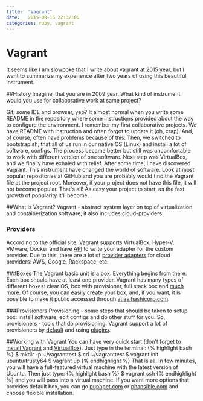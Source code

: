 ```yaml
---
title:  "Vagrant"
date:   2015-08-15 22:37:00
categories: ruby, vagrant
---
```


Vagrant
======
It seems like I am slowpoke that I write about vagrant at 2015 year, but I want to summarize my experience after two years of using this beautiful instrument. 

##History
Imagine, that you are in 2009  year. What kind of instrument would you use for collaborative work at same project?


 Git, some IDE and browser, yep? It almost normal when you write some README in the repository where some instructions provided about the way to configure the environment. I remember my first collaborative projects. We have README with instruction and often forgot to update it (oh, crap). And, of course, often have problems because of this. Then, we switched to bootstrap.sh, that all of us run in our native OS (Linux) and install a lot of software, configs. The process became better but still was uncomfortable to work with different version of one software. Next step was VirtualBox, and we finally have exhaled with relief. After some time, I have discovered Vagrant. This instrument have changed the world of software. Look at most popular repositories at GitHub and you are probably would find the Vagrant file at the project root. Moreover, if your project does not have this file, it will not become popular. That's all! As easy your project to start, as the fast growth of popularity it'll become.


##What is Vagrant?
Vagrant - abstract system layer on top of virtualization and containerization software, it also includes cloud-providers. 

### Providers
According to the official site, Vagrant supports VirtualBox, Hyper-V, VMware, Docker and have [API](http://docs.vagrantup.com/v2/plugins/providers.html) to write your adapter for the custom provider. Due to this, there are a lot of [provider adapters](https://github.com/mitchellh/vagrant/wiki/Available-Vagrant-Plugins#providers) for cloud providers: AWS, Google, Rackspace, etc.

###Boxes
The Vagrant basic unit is a box. Everything begins from there. Each box should have at least one provider. Vagrant has many types of different boxes: clear OS, box with provisioner, full stack box and [much](https://atlas.hashicorp.com/boxes/search?utm_source=vagrantcloud.com&vagrantcloud=1) [more](http://www.vagrantbox.es/). Of course, you can easily create your box, and, if you want, it is possible to make it public accessed through [atlas.hashicorp.com](https://atlas.hashicorp.com/).

###Provisioners
Provisioning - some steps that should be taken to setup box: install software, edit configs and do other stuff for you. So, provisioners - tools that do provisioning. Vagrant support a lot of provisioners by [default](https://docs.vagrantup.com/v2/provisioning/index.html) and using [plugins](https://github.com/mitchellh/vagrant/wiki/Available-Vagrant-Plugins#provisioners).

##Working with Vagrant
You can have very quick start (don't forget to [install Vagrant](https://www.vagrantup.com/downloads.html) and [VirtualBox](https://www.virtualbox.org/wiki/Downloads)). Just type in the terminal:
{% highlight bash %}
$ mkdir -p ~/vagranttest
$ cd ~/vagranttest
$ vagrant init ubuntu/trusty64
$ vagrant up
{% endhighlight %}
That is all. In few minutes, you will have a full-featured virtual machine with the latest version of Ubuntu. Then just type:
{% highlight bash %}
$ vagrant ssh
{% endhighlight %}
and you will pass into a virtual machine. If you want more options that provides default box, you can go [puphpet.com](https://puphpet.com) or [phansible.com](http://phansible.com) and choose flexible installation.

